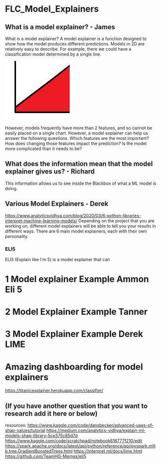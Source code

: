 # FLC_Model_Explainers








## What is a model explainer? - James

What is a model explainer?
A model explainer is a function designed to show how the model produces different predictions.
Models in 2D are relatively easy to describe. For example, there we could have a classification model determined by a single line.

![](2DModel.png)

However, models frequently have more than 2 features, and so cannot be easily placed on a single chart. However, a model explainer can help us answer the following questions.
Which features are the most important?
How does changing those features impact the prediction?
Is the model more complicated than it needs to be?



## What does the information mean that the model explainer gives us? - Richard

This information allows us to see inside the Blackbox of what a ML model is doing.





## Various Model Explainers - Derek

https://www.analyticsvidhya.com/blog/2020/03/6-python-libraries-interpret-machine-learning-models/
Depending on the project that you are working on, different model explainers will be able to tell you your results in different ways. There are 6 main model explainers, each with their own personality.

### ELI5
ELI5 (Explain like I'm 5) is a model explainer that can 




# 1 Model explainer Example Ammon Eli 5



# 2 Model Explainer Example Tanner 




# 3 Model Explainer Example Derek LIME



# Amazing dashboarding for model explainers

https://titanicexplainer.herokuapp.com/classifier/




## (If you have another question that you want to research add it here or below)



resources: 
https://www.kaggle.com/code/dansbecker/advanced-uses-of-shap-values/tutorial
https://medium.com/analytics-vidhya/explain-ml-models-shap-library-5ce375c85d7d
https://www.kaggle.com/code/scratchpad/notebook616777f210/edit
https://spark.apache.org/docs/latest/api/python/reference/api/pyspark.mllib.tree.GradientBoostedTrees.html
https://interpret.ml/docs/lime.html
https://github.com/TeamHG-Memex/eli5

